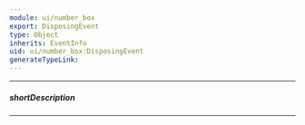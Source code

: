 ```yaml
---
module: ui/number_box
export: DisposingEvent
type: Object
inherits: EventInfo
uid: ui/number_box:DisposingEvent
generateTypeLink: 
---
```

---
##### shortDescription
<!-- Description goes here -->

---
<!-- Description goes here -->